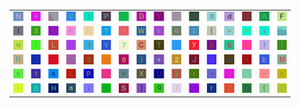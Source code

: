 <table>
<tr>
<td><img src="4E.gif"></td>
<td><img src="3D.gif"></td>
<td><img src="gr3.gif"></td>
<td><img src="76.gif"></td>
<td><img src="3A.gif"></td>
<td><img src="50.gif"></td>
<td><img src="7E.gif"></td>
<td><img src="44.gif"></td>
<td><img src="59.gif"></td>
<td><img src="2E.gif"></td>
<td><img src="24.gif"></td>
<td><img src="30.gif"></td>
<td><img src="64.gif"></td>
<td><img src="7A.gif"></td>
<td><img src="41.gif"></td>
<td><img src="46.gif"></td>
</tr>
<tr>
<td><img src="49.gif"></td>
<td><img src="33.gif"></td>
<td><img src="6B.gif"></td>
<td><img src="4B.gif"></td>
<td><img src="45.gif"></td>
<td><img src="3F.gif"></td>
<td><img src="22.gif"></td>
<td><img src="57.gif"></td>
<td><img src="23.gif"></td>
<td><img src="6F.gif"></td>
<td><img src="7C.gif"></td>
<td><img src="5B.gif"></td>
<td><img src="3E.gif"></td>
<td><img src="6D.gif"></td>
<td><img src="69.gif"></td>
<td><img src="gr2.gif"></td>
</tr>
<tr>
<td><img src="77.gif"></td>
<td><img src="6C.gif"></td>
<td><img src="4C.gif"></td>
<td><img src="47.gif"></td>
<td><img src="34.gif"></td>
<td><img src="56.gif"></td>
<td><img src="37.gif"></td>
<td><img src="43.gif"></td>
<td><img src="54.gif"></td>
<td><img src="gr1.gif"></td>
<td><img src="79.gif"></td>
<td><img src="68.gif"></td>
<td><img src="36.gif"></td>
<td><img src="40.gif"></td>
<td><img src="66.gif"></td>
<td><img src="7B.gif"></td>
</tr>
<tr>
<td><img src="52.gif"></td>
<td><img src="27.gif"></td>
<td><img src="2D.gif"></td>
<td><img src="25.gif"></td>
<td><img src="35.gif"></td>
<td><img src="2A.gif"></td>
<td><img src="38.gif"></td>
<td><img src="29.gif"></td>
<td><img src="2B.gif"></td>
<td><img src="32.gif"></td>
<td><img src="4A.gif"></td>
<td><img src="4F.gif"></td>
<td><img src="3C.gif"></td>
<td><img src="60.gif"></td>
<td><img src="62.gif"></td>
<td><img src="4D.gif"></td>
</tr>
<tr>
<td><img src="63.gif"></td>
<td><img src="31.gif"></td>
<td><img src="73.gif"></td>
<td><img src="26.gif"></td>
<td><img src="70.gif"></td>
<td><img src="6A.gif"></td>
<td><img src="75.gif"></td>
<td><img src="58.gif"></td>
<td><img src="55.gif"></td>
<td><img src="7D.gif"></td>
<td><img src="74.gif"></td>
<td><img src="5E.gif"></td>
<td><img src="39.gif"></td>
<td><img src="78.gif"></td>
<td><img src="5F.gif"></td>
<td><img src="6E.gif"></td>
</tr>
<tr>
<td><img src="2C.gif"></td>
<td><img src="42.gif"></td>
<td><img src="48.gif"></td>
<td><img src="61.gif"></td>
<td><img src="3B.gif"></td>
<td><img src="65.gif"></td>
<td><img src="53.gif"></td>
<td><img src="5D.gif"></td>
<td><img src="71.gif"></td>
<td><img src="2F.gif"></td>
<td><img src="21.gif"></td>
<td><img src="72.gif"></td>
<td><img src="5A.gif"></td>
<td><img src="51.gif"></td>
<td><img src="28.gif"></td>
<td><img src="67.gif"></td>
</tr>
</table>
